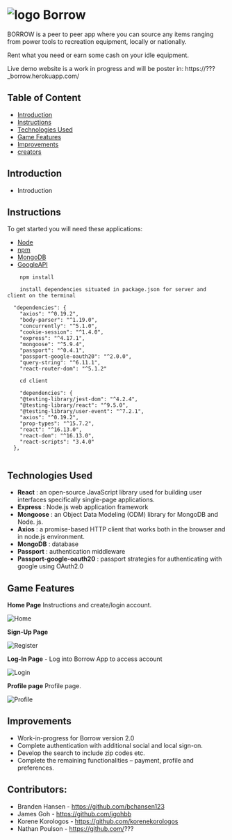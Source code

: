 # ![logo](./client/src/components/HomesScreen/borrow.png) Borrow

BORROW is a peer to peer app where you can source any items ranging from power tools to recreation equipment, locally or nationally.

Rent what you need or earn some cash on your idle equipment.

Live demo website is a work in progress and will be poster in:
https://???_borrow.herokuapp.com/

## Table of Content

- [Introduction](#introduction)
- [Instructions](#instructions)
- [Technologies Used](#tecnologies)
- [Game Features](#features)
- [Improvements](#improvements)
- [creators](#contributors)

## <a name="introduction"> Introduction </a>

- Introduction

## <a name="instructions"> Instructions </a>

To get started you will need these applications:

- [Node](https://nodejs.org/en/download/)
- [npm](https://docs.npmjs.com/cli/install)
- [MongoDB](https://docs.mongodb.com/manual/tutorial/install-mongodb-on-windows/)
- [GoogleAPI](https://developers.google.com/maps/documentation/javascript/get-api-key)

```
    npm install

    install dependencies situated in package.json for server and client on the terminal

  "dependencies": {
    "axios": "^0.19.2",
    "body-parser": "^1.19.0",
    "concurrently": "^5.1.0",
    "cookie-session": "^1.4.0",
    "express": "^4.17.1",
    "mongoose": "^5.9.4",
    "passport": "^0.4.1",
    "passport-google-oauth20": "^2.0.0",
    "query-string": "^6.11.1",
    "react-router-dom": "^5.1.2"

    cd client

    "dependencies": {
    "@testing-library/jest-dom": "^4.2.4",
    "@testing-library/react": "^9.5.0",
    "@testing-library/user-event": "^7.2.1",
    "axios": "^0.19.2",
    "prop-types": "^15.7.2",
    "react": "^16.13.0",
    "react-dom": "^16.13.0",
    "react-scripts": "3.4.0"
  },


```

## <a name="technologies"> Technologies Used </a>

- **React** : an open-source JavaScript library used for building user interfaces specifically single-page applications.
- **Express** : Node.js web application framework
- **Mongoose** : an Object Data Modeling (ODM) library for MongoDB and Node. js.
- **Axios** : a promise-based HTTP client that works both in the browser and in node.js environment.
- **MongoDB** : database
- **Passport** : authentication middleware
- **Passport-google-oauth20** : passport strategies for authenticating with google using OAuth2.0

## <a name="features"> Game Features </a>

**Home Page** Instructions and create/login account.

![Home](./client/src/components/HomesScreen/borrow.jpg)

**Sign-Up Page**

![Register]()

**Log-In Page** - Log into Borrow App to access account

![Login]()

**Profile page** Profile page.

![Profile]()

## <a name="improvements"> Improvements </a>

- Work-in-progress for Borrow version 2.0
- Complete authentication with additional social and local sign-on.
- Develop the search to include zip codes etc.
- Complete the remaining functionalities – payment, profile and preferences.

## <a name="contributors"> Contributors: </a><br />

- Branden Hansen - https://github.com/bchansen123
- James Goh - https://github.com/jgohbb
- Korene Korologos - https://github.com/korenekorologos
- Nathan Poulson - https://github.com/???
